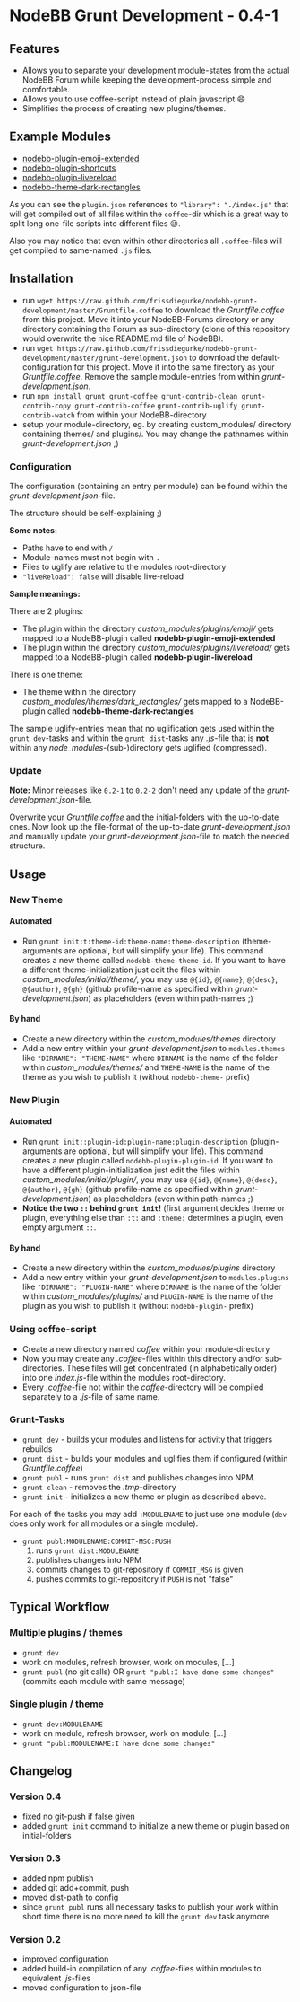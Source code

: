# NodeBB Grunt Development - 0.4-1

## Features

 + Allows you to separate your development module-states from the actual NodeBB Forum while keeping the development-process simple and comfortable.
 + Allows you to use coffee-script instead of plain javascript :smile:
 + Simplifies the process of creating new plugins/themes.

## Example Modules

+ [nodebb-plugin-emoji-extended](https://github.com/frissdiegurke/nodebb-plugin-emoji-extended)
+ [nodebb-plugin-shortcuts](https://github.com/frissdiegurke/nodebb-plugin-shortcuts)
+ [nodebb-plugin-livereload](https://github.com/frissdiegurke/nodebb-plugin-livereload)
+ [nodebb-theme-dark-rectangles](https://github.com/frissdiegurke/nodebb-theme-dark-rectangles)

As you can see the `plugin.json` references to `"library": "./index.js"` that will get compiled out of all files within the `coffee`-dir which is a great way to split long one-file scripts into different files :wink:.

Also you may notice that even within other directories all `.coffee`-files will get compiled to same-named `.js` files.

## Installation

 + run `wget https://raw.github.com/frissdiegurke/nodebb-grunt-development/master/Gruntfile.coffee`
   to download the *Gruntfile.coffee* from this project. Move it into
   your NodeBB-Forums directory or any directory containing the Forum
   as sub-directory (clone of this repository would overwrite the nice
   README.md file of NodeBB).
 + run `wget https://raw.github.com/frissdiegurke/nodebb-grunt-development/master/grunt-development.json`
   to download the default-configuration for this project. Move it into
   the same firectory as your *Gruntfile.coffee*. Remove the sample
   module-entries from within *grunt-development.json*.
 + run `npm install grunt grunt-coffee grunt-contrib-clean grunt-contrib-copy grunt-contrib-coffee`
   `grunt-contrib-uglify grunt-contrib-watch`
   from within your NodeBB-directory
 + setup your module-directory, eg. by creating custom_modules/
   directory containing themes/ and plugins/. You may change the
   pathnames within *grunt-development.json* ;)

### Configuration

The configuration (containing an entry per module) can be found within
the *grunt-development.json*-file.

The structure should be self-explaining ;)

**Some notes:**

 + Paths have to end with `/`
 + Module-names must not begin with `.`
 + Files to uglify are relative to the modules root-directory
 + `"liveReload": false` will disable live-reload

**Sample meanings:**

There are 2 plugins:

 + The plugin within the directory *custom_modules/plugins/emoji/* gets
   mapped to a NodeBB-plugin called **nodebb-plugin-emoji-extended**
 + The plugin within the directory *custom_modules/plugins/livereload/*
   gets mapped to a NodeBB-plugin called **nodebb-plugin-livereload**

There is one theme:

 + The theme within the directory *custom_modules/themes/dark_rectangles/*
   gets mapped to a NodeBB-plugin called **nodebb-theme-dark-rectangles**

The sample uglify-entries mean that no uglification gets used within the
`grunt dev`-tasks and within the `grunt dist`-tasks any *.js*-file that
is **not** within any *node_modules*-(sub-)directory gets uglified (compressed).

### Update

**Note:** Minor releases like `0.2-1` to `0.2-2` don't need any update of the
*grunt-development.json*-file.

Overwrite your *Gruntfile.coffee* and the initial-folders with the up-to-date ones.
Now look up the file-format of the up-to-date *grunt-development.json* and
manually update your *grunt-development.json*-file to match the needed
structure.

## Usage

### New Theme

#### Automated

 + Run `grunt init:t:theme-id:theme-name:theme-description` (theme-arguments are optional, but will simplify your life).
   This command creates a new theme called `nodebb-theme-theme-id`. If you want to have a different theme-initialization
   just edit the files within *custom_modules/initial/theme/*, you may use `@{id}`, `@{name}`, `@{desc}`, `@{author}`,
   `@{gh}` (github profile-name as specified within *grunt-development.json*) as placeholders (even within path-names ;)

#### By hand

 + Create a new directory within the *custom_modules/themes* directory
 + Add a new entry within your *grunt-development.json* to `modules.themes`
   like `"DIRNAME": "THEME-NAME"` where `DIRNAME` is the name of the folder
   within *custom_modules/themes/* and `THEME-NAME` is the name of the theme
   as you wish to publish it (without `nodebb-theme-` prefix)

### New Plugin

#### Automated

 + Run `grunt init::plugin-id:plugin-name:plugin-description` (plugin-arguments are optional, but will simplify your
   life). This command creates a new plugin called `nodebb-plugin-plugin-id`. If you want to have a different
   plugin-initialization just edit the files within *custom_modules/initial/plugin/*, you may use `@{id}`, `@{name}`,
   `@{desc}`, `@{author}`, `@{gh}` (github profile-name as specified within *grunt-development.json*) as placeholders
   (even within path-names ;)
 + **Notice the two `::` behind `grunt init`!** (first argument decides theme or plugin, everything else than `:t:` and
   `:theme:` determines a plugin, even empty argument `::`.

#### By hand

 + Create a new directory within the *custom_modules/plugins* directory
 + Add a new entry within your *grunt-development.json* to `modules.plugins`
   like `"DIRNAME": "PLUGIN-NAME"` where `DIRNAME` is the name of the folder
   within *custom_modules/plugins/* and `PLUGIN-NAME` is the name of the
   plugin as you wish to publish it (without `nodebb-plugin-` prefix)

### Using coffee-script

 + Create a new directory named *coffee* within your module-directory
 + Now you may create any *.coffee*-files within this directory and/or
   sub-directories. These files will get concentrated (in alphabetically
   order) into one *index.js*-file within the modules root-directory.
 + Every *.coffee*-file not within the *coffee*-directory will be compiled
   separately to a *.js*-file of same name.

### Grunt-Tasks

 + `grunt dev` - builds your modules and listens for activity that triggers
   rebuilds
 + `grunt dist` - builds your modules and uglifies them if configured
   (within *Gruntfile.coffee*)
 + `grunt publ` - runs `grunt dist` and publishes changes into NPM.
 + `grunt clean` - removes the *.tmp*-directory
 + `grunt init` - initializes a new theme or plugin as described above.

For each of the tasks you may add `:MODULENAME` to just use one module (`dev` does only work for all modules or a single
module).

 + `grunt publ:MODULENAME:COMMIT-MSG:PUSH`
    1. runs `grunt dist:MODULENAME`
    2. publishes changes into NPM
    3. commits changes to git-repository if `COMMIT_MSG` is given
    4. pushes commits to git-repository if `PUSH` is not "false"

## Typical Workflow

### Multiple plugins / themes

 + `grunt dev`
 + work on modules, refresh browser, work on modules, [...]
 + `grunt publ` (no git calls) OR `grunt "publ:I have done some changes"` (commits each module with same message)

### Single plugin / theme

 + `grunt dev:MODULENAME`
 + work on module, refresh browser, work on module, [...]
 + `grunt "publ:MODULENAME:I have done some changes"`

## Changelog

### Version 0.4

 + fixed no git-push if false given
 + added `grunt init` command to initialize a new theme or plugin based on initial-folders

### Version 0.3

 + added npm publish
 + added git add+commit, push
 + moved dist-path to config
 + since `grunt publ` runs all necessary tasks to publish your work within short time there is no more need to kill the
   `grunt dev` task anymore.

### Version 0.2

 + improved configuration
 + added build-in compilation of any *.coffee*-files within modules to equivalent *.js*-files
 + moved configuration to json-file
